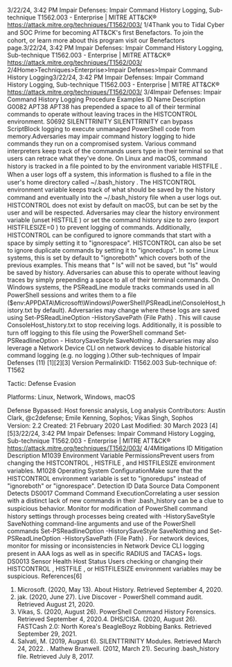3/22/24, 3:42 PM Impair Defenses: Impair Command History Logging, Sub-technique T1562.003 - Enterprise | MITRE ATT&CK®
https://attack.mitre.org/techniques/T1562/003/ 1/4Thank you to Tidal Cyber and SOC Prime for becoming ATT&CK's ﬁrst Benefactors. To join the cohort, or learn more about this program visit our
Benefactors page.3/22/24, 3:42 PM Impair Defenses: Impair Command History Logging, Sub-technique T1562.003 - Enterprise | MITRE ATT&CK®
https://attack.mitre.org/techniques/T1562/003/ 2/4Home>Techniques>Enterprise>Impair Defenses>Impair Command History Logging3/22/24, 3:42 PM Impair Defenses: Impair Command History Logging, Sub-technique T1562.003 - Enterprise | MITRE ATT&CK®
https://attack.mitre.org/techniques/T1562/003/ 3/4Impair Defenses: Impair Command History Logging
Procedure Examples
ID Name Description
G0082 APT38 APT38 has prepended a space to all of their terminal commands to operate without leaving traces in the
HISTCONTROL environment.
S0692 SILENTTRINITY SILENTTRINITY can bypass ScriptBlock logging to execute unmanaged PowerShell code from memory.Adversaries may impair command history logging to hide commands they run on a compromised system. Various command interpreters
keep track of the commands users type in their terminal so that users can retrace what they've done.
On Linux and macOS, command history is tracked in a ﬁle pointed to by the environment variable HISTFILE . When a user logs off a system,
this information is ﬂushed to a ﬁle in the user's home directory called ~/.bash\_history . The HISTCONTROL environment variable keeps
track of what should be saved by the history command and eventually into the ~/.bash\_history ﬁle when a user logs out. HISTCONTROL
does not exist by default on macOS, but can be set by the user and will be respected.
Adversaries may clear the history environment variable (unset HISTFILE ) or set the command history size to zero (export
HISTFILESIZE=0 ) to prevent logging of commands. Additionally, HISTCONTROL can be conﬁgured to ignore commands that start with a
space by simply setting it to "ignorespace". HISTCONTROL can also be set to ignore duplicate commands by setting it to "ignoredups". In
some Linux systems, this is set by default to "ignoreboth" which covers both of the previous examples. This means that " ls" will not be
saved, but "ls" would be saved by history. Adversaries can abuse this to operate without leaving traces by simply prepending a space to all of
their terminal commands.
On Windows systems, the PSReadLine module tracks commands used in all PowerShell sessions and writes them to a ﬁle
($env:APPDATA\Microsoft\Windows\PowerShell\PSReadLine\ConsoleHost\_history.txt by default). Adversaries may change where
these logs are saved using Set-PSReadLineOption -HistorySavePath {File Path} . This will cause ConsoleHost\_history.txt to stop
receiving logs. Additionally, it is possible to turn off logging to this ﬁle using the PowerShell command Set-PSReadlineOption -
HistorySaveStyle SaveNothing .
Adversaries may also leverage a Network Device CLI on network devices to disable historical command logging (e.g. no logging ).Other sub-techniques of Impair Defenses (11)
[1][2][3]
Version PermalinkID: T1562.003
Sub-technique of:  T1562

Tactic: Defense Evasion

Platforms: Linux, Network, Windows, macOS

Defense Bypassed: Host forensic analysis, Log analysis
Contributors: Austin Clark, @c2defense; Emile Kenning, Sophos; Vikas Singh, Sophos
Version: 2.2
Created: 21 February 2020
Last Modiﬁed: 30 March 2023
[4]
[5]3/22/24, 3:42 PM Impair Defenses: Impair Command History Logging, Sub-technique T1562.003 - Enterprise | MITRE ATT&CK®
https://attack.mitre.org/techniques/T1562/003/ 4/4Mitigations
ID Mitigation Description
M1039 Environment Variable
PermissionsPrevent users from changing the HISTCONTROL , HISTFILE , and HISTFILESIZE environment
variables. 
M1028 Operating System
ConﬁgurationMake sure that the HISTCONTROL environment variable is set to "ignoredups" instead of
"ignoreboth" or "ignorespace".
Detection
ID Data Source Data Component Detects
DS0017 Command Command
ExecutionCorrelating a user session with a distinct lack of new commands in their .bash\_history
can be a clue to suspicious behavior. Monitor for modiﬁcation of PowerShell command
history settings through processes being created with -HistorySaveStyle SaveNothing
command-line arguments and use of the PowerShell commands Set-PSReadlineOption
-HistorySaveStyle SaveNothing and Set-PSReadLineOption -HistorySavePath
{File Path} . For network devices, monitor for missing or inconsistencies in Network
Device CLI logging present in AAA logs as well as in speciﬁc RADIUS and TACAS+ logs.
DS0013 Sensor Health Host Status Users checking or changing their HISTCONTROL , HISTFILE , or HISTFILESIZE environment
variables may be suspicious.
References[6]
1. Microsoft. (2020, May 13). About History. Retrieved September
4, 2020.
2. jak. (2020, June 27). Live Discover - PowerShell command
audit. Retrieved August 21, 2020.
3. Vikas, S. (2020, August 26). PowerShell Command History
Forensics. Retrieved September 4, 2020.4. DHS/CISA. (2020, August 26). FASTCash 2.0: North Korea's
BeagleBoyz Robbing Banks. Retrieved September 29, 2021.
5. Salvati, M. (2019, August 6). SILENTTRINITY Modules.
Retrieved March 24, 2022.
. Mathew Branwell. (2012, March 21). Securing .bash\_history
ﬁle. Retrieved July 8, 2017.
